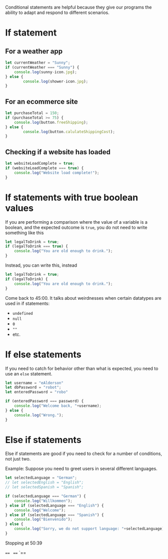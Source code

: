 
Conditional statements are helpful because they give our programs the ability to adapt and respond to different scenarios.
# If statement

## For a weather app
```js
let currentWeather = "Sunny";
if (currentWeather === "Sunny") {
	console.log(sunny-icon.jpg);
} else {
		console.log(shower-icon.jpg);
}
```

## For an ecommerce site
```js
let purchaseTotal = 150;
if (purchaseTotal >= 75) {
	console.log(button.freeShipping);
} else {
		console.log(button.calulateShippingCost);
}
```

## Checking if a website has loaded
```js
let websiteLoadComplete = true;
if (websiteLoadComplete === true) {
	console.log("Website load complete!");
}
```
# If statements with true boolean values

If you are performing a comparison where the value of a variable is a boolean, and the expected outcome is `true`, you do not need to write something like this

```js
let legalToDrink = true;
if (legalToDrink === true) {
	console.log("You are old enough to drink.");
}
```

Instead, you can write this, instead

```js
let legalToDrink = true;
if (legalToDrink) {
	console.log("You are old enough to drink.");
}
```

Come back to 45:00. It talks about weirdnesses when certain datatypes are used in if statements:
* `undefined`
* `null`
* `0`
* `""`
* etc.

# If else statements

If you need to catch for behavior other than what is expected, you need to use an `else` statement.

```js
let username = "eAlderson"
let dbPassword = "robot";
let enteredPassword = "robo"

if (enteredPassword === password) {
    console.log("Welcome back, "+username);
} else {
    console.log("Wrong.");
}
```

# Else if statements

Else if statements are good if you need to check for a number of conditions, not just two.

Example: Suppose you need to greet users in several different languages.

```js
let selectedLanguage = "German";
// let selectedEnglish = "English";
// let selectedSpanish = "Spanish";

if (selectedLanguage === "German") {
	console.log("Willkommen");
} else if (selectedLanguage === "English") {
	console.log("Welcome");
} else if (selectedLanguage === "Spanish") {
	console.log("Bienvenido");
} else {
	console.log("Sorry, we do not support language: "+selectedLanguage);
}
```

Stopping at 50:39

<code>==</code>
` ==`
`==


